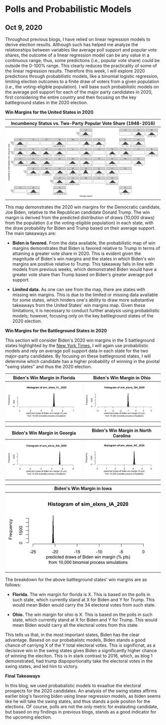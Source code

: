 # Polls and Probabilistic Models
## Oct 9, 2020

Throughout previous blogs, I have relied on linear regression models to derive election results. Although such has helped me analyze the relationships between variables like average poll support and popular vote shares, the outcome of a linear regression model can be any value in a continuous range; thus, some predictions (i.e., popular vote share) could be outside the 0-100% range. This clearly reduces the practicality of some of the linear regression results. Therefore this week, I will explore 2020 predictions through probabilistic models, like a binomial logistic regression, limiting election outcomes to a finite draw of voters from a given population (i.e., the voting-eligible population). I will base such probabilistic models on the average poll support for each of the major party candidates in 2020, first considering the entire country and then focusing on the key battleground states in the 2020 election. 

**Win Margins for the United States in 2020**

|Incumbency Status vs. Two-Party Popular Vote Share (1948-2016) |
|:-:|
|![](Prob1.png)|

This map demonstrates the 2020 win margins for the Democratic candidate, Joe Biden, relative to the Republican candidate Donald Trump. The win margin is derived from the predicted distribution of draws (10,000 draws) from the population (i.e the voting-eligible population) in each state, with the draw probability for Biden and Trump based on their average support. The main takeaways are:

* **Biden is favored.** From the data available, the probabilistic map of win margins demonstrates that Biden is favored relative to Trump in terms of attaining a greater vote share in 2020. This is evident given the magnitude of Biden's win margins and the states in which Biden's win margins are positive relative to Trump. This takeaway falls in line with models from previous weeks, which demonstrated Biden would have a greater vote share than Trump based on Biden's greater average poll support.

* **Limited data.** As one can see from the map, there are states with missing win margins. This is due to the limited or missing data available for some states, which hinders one's ability to draw more substantive takeaways from the United States' win margins map. Given these limitations, it is necessary to conduct further analysis using probabilistic models; however, focusing only on the key battleground states of the 2020 election.

**Win Margins for the Battleground States in 2020**

This section will consider Biden's 2020 win margins in the 5 battleground states highlighted by the [New York Times.](https://www.nytimes.com/interactive/2020/us/elections/election-states-biden-trump.html) I will again use probabilistic models and rely on average poll support data in each state for the two major-party candidates. By focusing on these battleground states, I will determine which candidate has a higher probability of winning in the pivotal "swing states" and thus the 2020 election. 

Biden's Win Margin in Florida  |  Biden's Win Margin in Ohio
:-------------------------:|:-------------------------:
![](Prob2.png)|![](Prob3.png)

Biden's Win Margin in Georgia  |  Biden's Win Margin in North Carolina
:-------------------------:|:-------------------------:
![](Prob4.png)|![](Prob5.png)

|Biden's Win Margin in Iowa |
|:-:|
|![](Prob6.png)|

The breakdown for the above battleground states' win margins are as follows:

* **Florida.**  The win margin for florida is X. This is based on the polls in such state, which currently stand at X for Biden and Y for Trump. This would mean Biden would carry the 34 electoral votes from such state. 

* **Ohio.**  The win margin for ohio is X. This is based on the polls in such state, which currently stand at X for Biden and Y for Trump. This would mean Biden would carry all the electoral votes from this state. 

This tells us that, in the most important states, Biden has the clear advantage. Basesd on our probabalistc models, Biden stands a good chance of carriyng X of the Y total electoral votes. This is significnat, as a decisisve win in the swing states gives Biden a significantly higher chance of winning the eleciton. This is in stark contrast to 2016, which, as blog 1 demonstrated, had trump dispoportionalty take the electoral votes in the swing states, and led him to victory. 

**Final Takeaways**

In this blog, we used probabalistic models to evaaltue the electoral prospects for the 2020 candidates. An analysis of the swing states affirms earlier blog's favoring biden using linear regression models, as biden seems like he will take the swing states, and thus stands a pole positon for the elections. OF course, polls are not the only metric for evalauting candidate, but based on my findings in previous blogs, stands as a good indicator for the upcoming election. 







